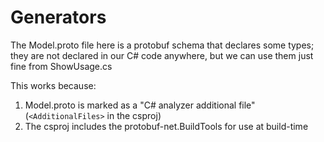 ﻿# Generators

The Model.proto file here is a protobuf schema that declares some types; they are not declared in our C# code anywhere,
but we can use them just fine from ShowUsage.cs

This works because:

1. Model.proto is marked as a "C# analyzer additional file" (`<AdditionalFiles>` in the csproj)
2. The csproj includes the protobuf-net.BuildTools for use at build-time